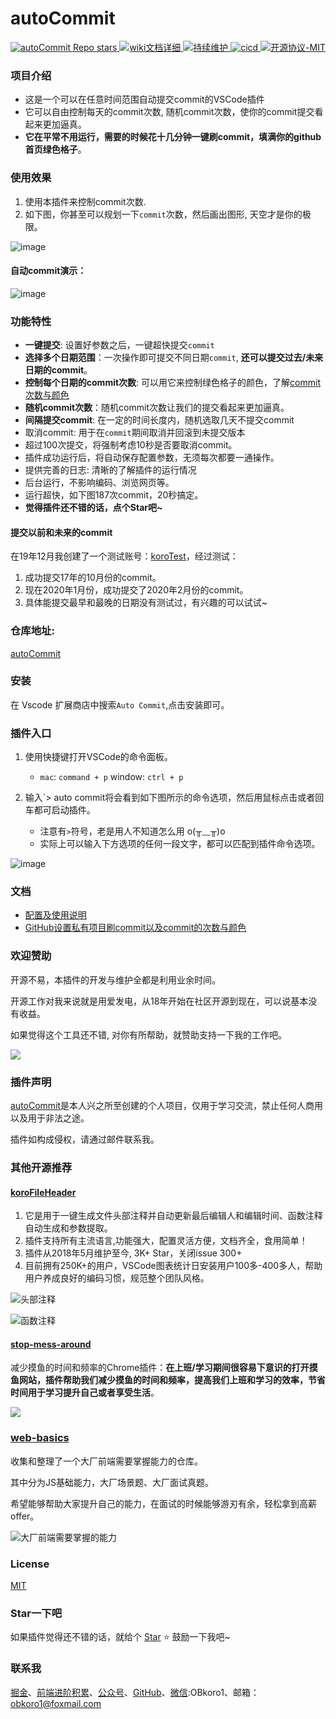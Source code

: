 # autoCommit

<a href="https://github.com/OBKoro1/koro1FileHeader">
    <img alt="autoCommit Repo stars" src="https://img.shields.io/github/stars/OBKoro1/autoCommit">
</a>
<a href="https://github.com/OBKoro1/autoCommit/wiki/%E9%85%8D%E7%BD%AE%E5%8F%8A%E4%BD%BF%E7%94%A8%E8%AF%B4%E6%98%8E">
    <img alt="wiki文档详细" src="https://img.shields.io/badge/wiki文档-齐全详细-blue">
</a>
<a href="https://github.com/OBKoro1/autoCommit/releases">
    <img alt="持续维护" src="https://img.shields.io/badge/2020年开源-持续维护-blue">
    <img alt="cicd" src="https://img.shields.io/badge/版本打包-release-blue">
</a>
<a href="https://github.com/OBKoro1/autoCommit/blob/master/LICENSE">
    <img alt="开源协议-MIT" src="https://img.shields.io/badge/license-MIT-blue">
</a>


### 项目介绍


* 这是一个可以在任意时间范围自动提交commit的VSCode插件
* 它可以自由控制每天的commit次数, 随机commit次数，使你的commit提交看起来更加逼真。
* **它在平常不用运行，需要的时候花十几分钟一键刷commit，填满你的github首页绿色格子**。

### 使用效果

1. 使用本插件来控制commit次数.
2.  如下图，你甚至可以规划一下`commit`次数，然后画出图形, 天空才是你的极限。

![image](https://github.com/OBKoro1/autoCommit/blob/master/images/commit_img.png?raw=true)

#### 自动commit演示：

![image](https://github.com/OBKoro1/autoCommit/blob/master/images/autoCommit.gif?raw=true)

### 功能特性

* **一键提交**: 设置好参数之后，一键超快提交`commit`
* **选择多个日期范围**：一次操作即可提交不同日期`commit`, **还可以提交过去/未来日期的commit**。
* **控制每个日期的commit次数**: 可以用它来控制绿色格子的颜色，了解[commit次数与颜色](https://github.com/OBKoro1/autoCommit/wiki/GitHub%E8%AE%BE%E7%BD%AE%E7%A7%81%E6%9C%89%E9%A1%B9%E7%9B%AE%E5%88%B7commit%E4%BB%A5%E5%8F%8Acommit%E7%9A%84%E6%AC%A1%E6%95%B0%E4%B8%8E%E9%A2%9C%E8%89%B2#commit%E6%AC%A1%E6%95%B0%E4%B8%8E%E9%A2%9C%E8%89%B2)
* **随机commit次数**：随机commit次数让我们的提交看起来更加逼真。
* **间隔提交commit**: 在一定的时间长度内，随机选取几天不提交commit
* 取消commit: 用于在`commit`期间取消并回滚到未提交版本
* 超过100次提交，将强制考虑10秒是否要取消commit。
* 插件成功运行后，将自动保存配置参数，无须每次都要一通操作。
* 提供完善的日志: 清晰的了解插件的运行情况
* 后台运行，不影响编码、浏览网页等。
* 运行超快，如下图187次commit，20秒搞定。
* **觉得插件还不错的话，点个Star吧~**

#### 提交以前和未来的commit

在19年12月我创建了一个测试账号：[koroTest](https://github.com/koroTest)，经过测试：

1. 成功提交17年的10月份的commit。
2. 现在2020年1月份，成功提交了2020年2月份的commit。
3. 具体能提交最早和最晚的日期没有测试过，有兴趣的可以试试~

### 仓库地址:

[autoCommit](https://github.com/OBKoro1/autoCommit)

### 安装

在 Vscode 扩展商店中搜索`Auto Commit`,点击安装即可。

### 插件入口

1. 使用快捷键打开VSCode的命令面板。
    * `mac`: `command + p` window: `ctrl + p`
2. 输入`> auto commit将会看到如下图所示的命令选项，然后用鼠标点击或者回车都可启动插件。
    
    * 注意有`>`符号，老是用人不知道怎么用 o(╥﹏╥)o
    * 实际上可以输入下方选项的任何一段文字，都可以匹配到插件命令选项。

![image](https://github.com/OBKoro1/autoCommit/blob/master/images/command.png?raw=true)

### 文档

* [配置及使用说明](https://github.com/OBKoro1/autoCommit/wiki/%E9%85%8D%E7%BD%AE%E5%8F%8A%E4%BD%BF%E7%94%A8%E8%AF%B4%E6%98%8E)
* [GitHub设置私有项目刷commit以及commit的次数与颜色](https://github.com/OBKoro1/autoCommit/wiki/GitHub%E8%AE%BE%E7%BD%AE%E7%A7%81%E6%9C%89%E9%A1%B9%E7%9B%AE%E5%88%B7commit%E4%BB%A5%E5%8F%8Acommit%E7%9A%84%E6%AC%A1%E6%95%B0%E4%B8%8E%E9%A2%9C%E8%89%B2)

### 欢迎赞助

开源不易，本插件的开发与维护全都是利用业余时间。

开源工作对我来说就是用爱发电，从18年开始在社区开源到现在，可以说基本没有收益。

如果觉得这个工具还不错, 对你有所帮助，就赞助支持一下我的工作吧。

![](https://github.com/OBKoro1/koro1FileHeader/raw/master/images/money1.jpg?raw=true)

### 插件声明

[autoCommit](https://github.com/OBKoro1/autoCommit)是本人兴之所至创建的个人项目，仅用于学习交流，禁止任何人商用以及用于非法之途。

插件如构成侵权，请通过邮件联系我。

### 其他开源推荐

#### [koroFileHeader](https://github.com/OBKoro1/koro1FileHeader)

1. 它是用于一键生成文件头部注释并自动更新最后编辑人和编辑时间、函数注释自动生成和参数提取。
2. 插件支持所有主流语言,功能强大，配置灵活方便，文档齐全，食用简单！
3. 插件从2018年5月维护至今, 3K+ Star，关闭issue 300+
4. 目前拥有250K+的用户，VSCode图表统计日安装用户100多-400多人，帮助用户养成良好的编码习惯，规范整个团队风格。

![头部注释](https://raw.githubusercontent.com/OBKoro1/koro1FileHeader/master/images/example.gif)

![函数注释](https://github.com/OBKoro1/koro1FileHeader/raw/master/images/function-params.gif?raw=true)

#### [stop-mess-around](https://github.com/OBKoro1/stop-mess-around)

减少摸鱼的时间和频率的Chrome插件：**在上班/学习期间很容易下意识的打开摸鱼网站，插件帮助我们减少摸鱼的时间和频率，提高我们上班和学习的效率，节省时间用于学习提升自己或者享受生活**。

![](https://github.com/OBKoro1/stop-mess-around/blob/dev/static/example/run-introduction.gif?raw=true)

### [web-basics](https://github.com/OBKoro1/web-basics)

收集和整理了一个大厂前端需要掌握能力的仓库。

其中分为JS基础能力，大厂场景题、大厂面试真题。

希望能够帮助大家提升自己的能力，在面试的时候能够游刃有余，轻松拿到高薪offer。

![大厂前端需要掌握的能力](https://github.com/OBKoro1/web-basics/blob/main/static/web-basic-example.gif?raw=true)

### License

[MIT](http://opensource.org/licenses/MIT)

### Star一下吧

如果插件觉得还不错的话，就给个 [Star](https://github.com/OBKoro1/autoCommit) ⭐️ 鼓励一下我吧~

### 联系我

[掘金](https://juejin.im/user/78820536236951)、[前端进阶积累](http://obkoro1.com/web_accumulate/)、[公众号](https://user-gold-cdn.xitu.io/2018/5/1/1631b6f52f7e7015?w=344&h=344&f=jpeg&s=8317)、[GitHub](https://github.com/OBKoro1)、[微信](https://raw.githubusercontent.com/OBKoro1/articleImg_src/master/weibo_img_move/005Y4rCogy1fsnslyz5pnj309j0cdgm6.jpg):OBkoro1、邮箱：obkoro1@foxmail.com

